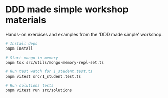 # DDD made simple workshop materials

Hands-on exercises and examples from the 'DDD made simple' workshop.

```bash
# Install deps
pnpm Install

# Start mongo in memory
pnpm tsx src/utils/mongo-memory-repl-set.ts

# Run test watch for 1_student.test.ts
pnpm vitest src/1_student.test.ts

# Run solutions tests
pnpm vitest run src/solutions
```
